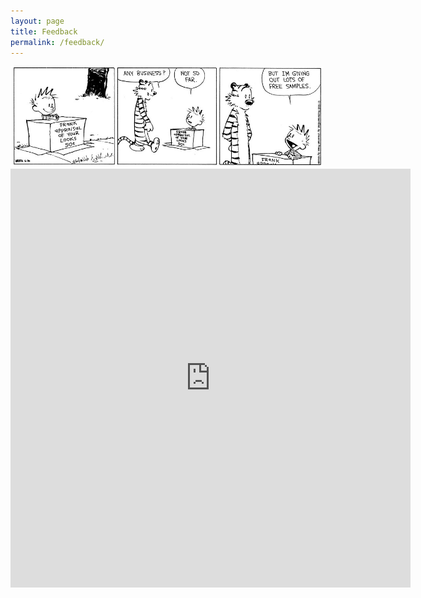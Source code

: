 ```yaml
---
layout: page
title: Feedback
permalink: /feedback/
---
```


<img src = "https://raw.githubusercontent.com/evazhang612/evazhang.com/master/assets/images/chobbes.jpg" width = 500>

<iframe src="https://docs.google.com/forms/d/e/1FAIpQLScj3OZ_Ckk1qAa8w7tTvLL8HpksFl8EJ2L6g1Zvvj60k3cXnA/viewform?embedded=true" width="640" height="670" frameborder="0" marginheight="0" marginwidth="0">Loading…</iframe>